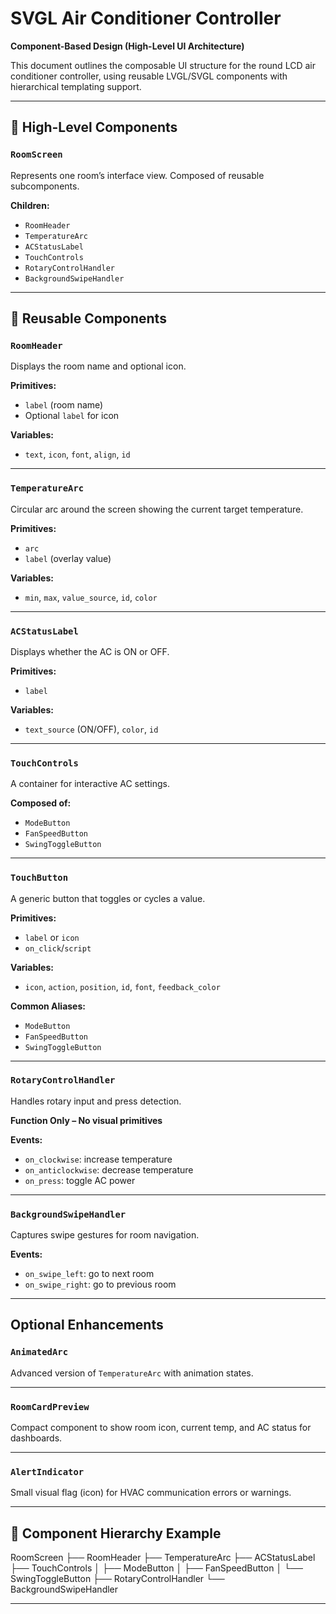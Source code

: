 # SVGL Air Conditioner Controller  
**Component-Based Design (High-Level UI Architecture)**

This document outlines the composable UI structure for the round LCD air conditioner controller, using reusable LVGL/SVGL components with hierarchical templating support.

---

## 🧩 High-Level Components

### `RoomScreen`
Represents one room’s interface view. Composed of reusable subcomponents.

**Children:**
- `RoomHeader`
- `TemperatureArc`
- `ACStatusLabel`
- `TouchControls`
- `RotaryControlHandler`
- `BackgroundSwipeHandler`

---

## 🔁 Reusable Components

### `RoomHeader`
Displays the room name and optional icon.

**Primitives:**
- `label` (room name)
- Optional `label` for icon

**Variables:**
- `text`, `icon`, `font`, `align`, `id`

---

### `TemperatureArc`
Circular arc around the screen showing the current target temperature.

**Primitives:**
- `arc`
- `label` (overlay value)

**Variables:**
- `min`, `max`, `value_source`, `id`, `color`

---

### `ACStatusLabel`
Displays whether the AC is ON or OFF.

**Primitives:**
- `label`

**Variables:**
- `text_source` (ON/OFF), `color`, `id`

---

### `TouchControls`
A container for interactive AC settings.

**Composed of:**
- `ModeButton`
- `FanSpeedButton`
- `SwingToggleButton`

---

### `TouchButton`
A generic button that toggles or cycles a value.

**Primitives:**
- `label` or `icon`
- `on_click`/`script`

**Variables:**
- `icon`, `action`, `position`, `id`, `font`, `feedback_color`

**Common Aliases:**
- `ModeButton`
- `FanSpeedButton`
- `SwingToggleButton`

---

### `RotaryControlHandler`
Handles rotary input and press detection.

**Function Only – No visual primitives**

**Events:**
- `on_clockwise`: increase temperature
- `on_anticlockwise`: decrease temperature
- `on_press`: toggle AC power

---

### `BackgroundSwipeHandler`
Captures swipe gestures for room navigation.

**Events:**
- `on_swipe_left`: go to next room
- `on_swipe_right`: go to previous room

---

## Optional Enhancements

### `AnimatedArc`
Advanced version of `TemperatureArc` with animation states.

---

### `RoomCardPreview`
Compact component to show room icon, current temp, and AC status for dashboards.

---

### `AlertIndicator`
Small visual flag (icon) for HVAC communication errors or warnings.

---

## 🧱 Component Hierarchy Example

RoomScreen
├── RoomHeader
├── TemperatureArc
├── ACStatusLabel
├── TouchControls
│ ├── ModeButton
│ ├── FanSpeedButton
│ └── SwingToggleButton
├── RotaryControlHandler
└── BackgroundSwipeHandler

---